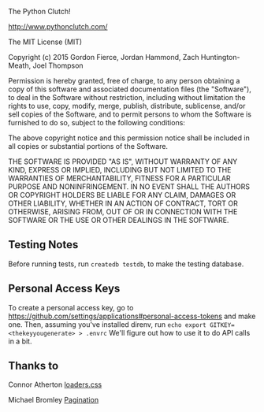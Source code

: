 The Python Clutch!

http://www.pythonclutch.com/

The MIT License (MIT)

Copyright (c) 2015 Gordon Fierce, Jordan Hammond, Zach Huntington-Meath, Joel Thompson

Permission is hereby granted, free of charge, to any person obtaining a copy
of this software and associated documentation files (the "Software"), to deal
in the Software without restriction, including without limitation the rights
to use, copy, modify, merge, publish, distribute, sublicense, and/or sell
copies of the Software, and to permit persons to whom the Software is
furnished to do so, subject to the following conditions:

The above copyright notice and this permission notice shall be included in
all copies or substantial portions of the Software.

THE SOFTWARE IS PROVIDED "AS IS", WITHOUT WARRANTY OF ANY KIND, EXPRESS OR
IMPLIED, INCLUDING BUT NOT LIMITED TO THE WARRANTIES OF MERCHANTABILITY,
FITNESS FOR A PARTICULAR PURPOSE AND NONINFRINGEMENT. IN NO EVENT SHALL THE
AUTHORS OR COPYRIGHT HOLDERS BE LIABLE FOR ANY CLAIM, DAMAGES OR OTHER
LIABILITY, WHETHER IN AN ACTION OF CONTRACT, TORT OR OTHERWISE, ARISING FROM,
OUT OF OR IN CONNECTION WITH THE SOFTWARE OR THE USE OR OTHER DEALINGS IN
THE SOFTWARE.


## Testing Notes
Before running tests, run ```createdb testdb```, to make the testing database.

## Personal Access Keys
To create a personal access key, go to https://github.com/settings/applications#personal-access-tokens and make one. 
Then, assuming you've installed direnv, run ```echo export GITKEY=<thekeyyougenerate> > .envrc```
We'll figure out how to use it to do API calls in a bit.

## Thanks to

Connor Atherton [loaders.css](https://github.com/ConnorAtherton/loaders.css)

Michael Bromley [Pagination](https://github.com/michaelbromley/angularUtils/tree/master/src/directives/pagination)
